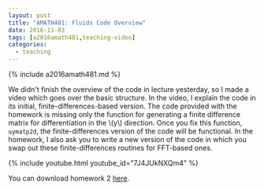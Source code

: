 ```yaml
---
layout: post
title: "AMATH481: Fluids Code Overview"
date: 2016-11-03
tags: [a2016amath481,teaching-video]
categories:
  - teaching
---
```


{% include a2016amath481.md %}

We didn't finish the overview of the code 
in lecture yesterday, so I made a video 
which goes over the basic structure. 
In the video, I explain the code in its
initial, finite-differences-based version.
The code provided with the homework is missing
only the function for generating a 
finite difference matrix for differentiation
in the \\(y\\) direction. Once you fix 
this function, `uymatp2d`, the finite-differences
version of the code will be functional.
In the homework, I also ask you to write a new
version of the code in which you swap out these
finite-differences routines for FFT-based
ones. 

{% include youtube.html youtube_id="7J4JUkNXQm4" %}

You can download homework 2 [here](/assets/courses/uw-amath-481-a-2016/hw2.zip).
